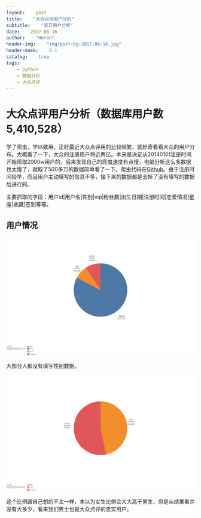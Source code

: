 ```yaml
---
layout:    post
title:    "大众点评用户分析"
subtitle:    "百万用户分析"
date:    2017-06-16
author:    "Heron"
header-img:    "img/post-bg-2017-06-16.jpg"
header-mask:    0.1
catalog:    true
tags:
    - python
    - 数据分析
    - 大众点评
---
```

# 大众点评用户分析（数据库用户数5,410,528）

学了爬虫，学以致用，正好最近大众点评用的比较频繁，就好奇看看大众的用户分布。大概看了一下，大众的注册用户将近两亿。本来是决定从20140101注册时间开始爬取2000w用户的，后来发现自己的爬虫速度有点慢，电脑分析这么多数据也太慢了，就取了500多万的数据简单看了一下。爬虫代码在[Github](https://github.com/hlpassion/dianpingCrawl)。由于注册时间较早，而且用户主动填写的信息不多，接下来的数据都是去掉了没有填写的数据后进行的。

主要抓取的字段：用户id|用户名|性别|vip|粉丝数|出生日期|注册时间|恋爱情况|星座|收藏|签到等等。

## 用户情况

![](/img/in-post/dp-gender-1.png)

大部分人都没有填写性别数据。

![](/img/in-post/dp-gender.png)

这个比例跟自己想的不太一样，本以为女生比例会大大高于男生，但是从结果看并没有大多少，看来我们男士也是大众点评的忠实用户。

